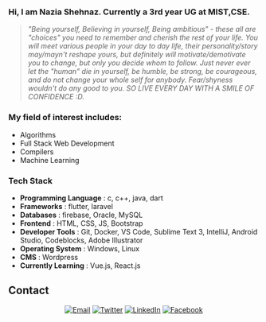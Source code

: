 ### Hi, I am Nazia Shehnaz. Currently a 3rd year UG at MIST,CSE.

> _"Being yourself, Believing in yourself, Being ambitious" - these all are "choices" you need to remember and cherish the rest of your life. You will meet various people in your day to day life, their personality/story may/mayn't reshape yours, but definitely will motivate/demotivate you to change, but only you decide whom to follow. Just never ever let the "human" die in yourself, be humble, be strong, be courageous, and do not change your whole self for anybody. Fear/shyness wouldn't do any good to you. SO LIVE EVERY DAY WITH A SMILE OF CONFIDENCE :D._       

### My field of interest includes:

- Algorithms
- Full Stack Web Development
- Compilers
- Machine Learning

### Tech Stack ###

- <b>Programming Language</b> : c, c++, java, dart 
- <b>Frameworks</b>           : flutter, laravel
- <b>Databases</b>            : firebase, Oracle, MySQL
- <b>Frontend</b>             : HTML, CSS, JS, Bootstrap
- <b>Developer Tools</b>      : Git, Docker, VS Code, Sublime Text 3, IntelliJ, Android Studio, Codeblocks, Adobe Illustrator
- <b>Operating System</b>     : Windows, Linux 
- <b>CMS</b>                  : Wordpress
- <b>Currently Learning</b>   : Vue.js, React.js

## Contact ##
<p align="center">
<a href="mailto:dheeranazia@gmail.com"><img alt="Email" src="https://img.shields.io/badge/Gmail-dheeranazia@gmail.com-red?style=flat&logo=gmail"></a>
<a href="https://twitter.com/NJoynab"><img alt="Twitter" src="https://img.shields.io/badge/Twitter-NJoynab-blue?style=flat&logo=twitter"></a>
<a href="https://www.linkedin.com/in/naziashehnaz/"><img alt="LinkedIn" src="https://img.shields.io/badge/LinkedIn-Nazia Shehnaz-blue?style=flat&logo=linkedin"></a>
<a href="https://www.facebook.com/profile.php?id=100030019410616"><img alt="Facebook" src="https://img.shields.io/badge/Facebook-Nazia Shehnaz-blue?style=flat&logo=facebook"></a>




